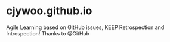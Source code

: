 # cjywoo.github.io
Agile Learning based on GitHub issues, KEEP Retrospection and Introspection! Thanks to @GitHub
